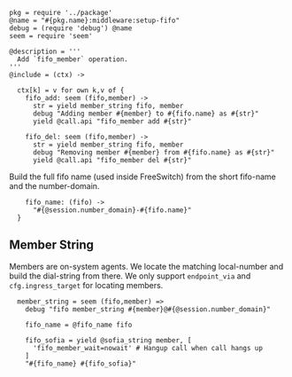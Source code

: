     pkg = require '../package'
    @name = "#{pkg.name}:middleware:setup-fifo"
    debug = (require 'debug') @name
    seem = require 'seem'

    @description = '''
      Add `fifo_member` operation.
    '''
    @include = (ctx) ->

      ctx[k] = v for own k,v of {
        fifo_add: seem (fifo,member) ->
          str = yield member_string fifo, member
          debug "Adding member #{member} to #{fifo.name} as #{str}"
          yield @call.api "fifo_member add #{str}"

        fifo_del: seem (fifo,member) ->
          str = yield member_string fifo, member
          debug "Removing member #{member} from #{fifo.name} as #{str}"
          yield @call.api "fifo_member del #{str}"

Build the full fifo name (used inside FreeSwitch) from the short fifo-name and the number-domain.

        fifo_name: (fifo) ->
          "#{@session.number_domain}-#{fifo.name}"
      }

Member String
-------------

Members are on-system agents. We locate the matching local-number and build the dial-string from there.
We only support `endpoint_via` and `cfg.ingress_target` for locating members.

      member_string = seem (fifo,member) =>
        debug "fifo member_string #{member}@#{@session.number_domain}"

        fifo_name = @fifo_name fifo

        fifo_sofia = yield @sofia_string member, [
          'fifo_member_wait=nowait' # Hangup call when call hangs up
        ]
        "#{fifo_name} #{fifo_sofia}"
